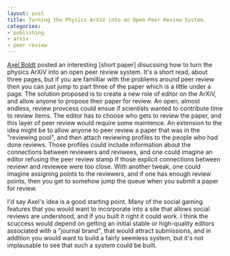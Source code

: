 ```yaml
---
layout: post
title: Turning the Physics ArXiV into an Open Peer Review System.
categories:
- publishing
- arxiv
- peer review
---
```


[Axel Boldt][ab] posted an interesting [short paper] disucssing how to turn the physics ArXiV into an open peer review system. It's a short read, about three pages, but if you are familliar with the problems around peer review then you can just jump to part three of the paper which is a little under a page. The solution proposed is to create a new role of editor on the ArXiV, and allow anyone to propose their paper for review.  An open, almost endless, review provcess could ensue if scientists wanted to contribute time to review items. The editor has to choose who gets to review the paper, and this layer of peer review would require some maintence. An extension to the idea might be to allow anyone to peer review a paper that was in the "reviewing pool", and then attach reviewing profiles to the people who had done reviews. Those profiles could include information about the connections between reviewers and reviwees, and one could imagine an editor refusing the peer review stamp if those explicit connections between reviewr and reviewee were too close. With another tweak, one could imagine assigning points to the reviewers, and if one has enough review points, then you get to somehow jump the queue when you submit a paper for review.

I'd say Axel's idea is a good starting point. Many of the social gaming features that you would want to incorporate into a site that allows social reviews are understood, and if you built it right it could work. I think the scuccess would depend on getting an initial stable or high-quality editors associated with a "journal brand", that would attract submissions, and in addition you would want to build a fairly seemless system, but it's not implausable to see that such a system could be built. 

[ab]: http://math-www.uni-paderborn.de/~axel/
[paper]: http://arxiv.org/pdf/1011.6590v1
